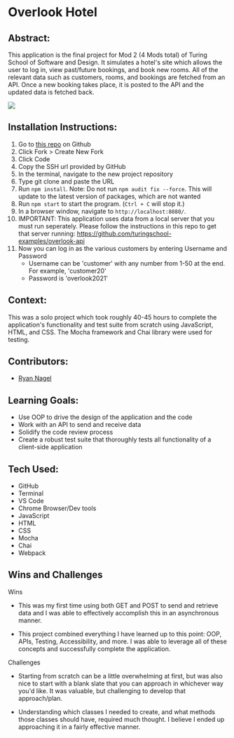 # Overlook Hotel
## Abstract:
This application is the final project for Mod 2 (4 Mods total) of Turing School of Software and Design. It simulates a hotel's site which allows the user to log in, view past/future bookings, and book new rooms. All of the relevant data such as customers, rooms, and bookings are fetched from an API. Once a new booking takes place, it is posted to the API and the updated data is fetched back.

![](/src/images/app-gif.gif)

## Installation Instructions:
1. Go to [this repo](https://github.com/Nagel29/Overlook-Hotel) on Github
2. Click Fork > Create New Fork
3. Click Code
4. Copy the SSH url provided by GitHub
5. In the terminal, navigate to the new project repository
6. Type git clone and paste the URL
7. Run `npm install`. Note: Do not run `npm audit fix --force`. This will update to the latest version of packages, which are not wanted 
8. Run `npm start` to start the program. (`Ctrl + C` will stop it.)
9. In a browser window, navigate to `http://localhost:8080/`.
10. IMPORTANT: This application uses data from a local server that you must run seperately. Please follow the instructions in this repo to get that server running: https://github.com/turingschool-examples/overlook-api
11. Now you can log in as the various customers by entering Username and Password
    * Username can be 'customer' with any number from 1-50 at the end. For example, 'customer20'
    * Password is 'overlook2021'

## Context:
This was a solo project which took roughly 40-45 hours to complete the application's functionality and test suite from scratch using JavaScript, HTML, and CSS. The Mocha framework and Chai library were used for testing.

## Contributors:
- [Ryan Nagel](https://github.com/Nagel29)

## Learning Goals:
- Use OOP to drive the design of the application and the code
- Work with an API to send and receive data
- Solidify the code review process
- Create a robust test suite that thoroughly tests all functionality of a client-side application

## Tech Used:
- GitHub
- Terminal
- VS Code
- Chrome Browser/Dev tools
- JavaScript
- HTML
- CSS
- Mocha
- Chai
- Webpack

## Wins and Challenges
Wins
- This was my first time using both GET and POST to send and retrieve data and I was able to effectively accomplish this in an asynchronous manner.

- This project combined everything I have learned up to this point: OOP, APIs, Testing, Accessibility, and more. I was able to leverage all of these concepts and successfully complete the application.

Challenges
- Starting from scratch can be a little overwhelming at first, but was also nice to start with a blank slate that you can approach in whichever way you'd like. It was valuable, but challenging to develop that approach/plan.

- Understanding which classes I needed to create, and what methods those classes should have, required much thought. I believe I ended up approaching it in a fairly effective manner.


